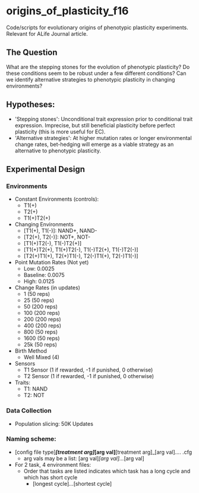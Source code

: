 # origins_of_plasticity_f16
Code/scripts for evolutionary origins of phenotypic plasticity experiments. Relevant for ALife Journal article.

## The Question
What are the stepping stones for the evolution of phenotypic plasticity? Do these conditions seem to be
robust under a few different conditions? Can we identify alternative strategies to phenotypic plasticity
in changing environments?

## Hypotheses:
  * 'Stepping stones': Unconditional trait expression prior to conditional trait expression. Imprecise,
    but still beneficial plasticity before perfect plasticity (this is more useful for EC).
  * 'Alternative strategies': At higher mutation rates or longer environmental change rates, bet-hedging
    will emerge as a viable strategy as an alternative to phenotypic plasticity.

## Experimental Design


### Environments
  * Constant Environments (controls):
    * T1(+)
    * T2(+)
    * T1(+)T2(+)
  * Changing Environments
    * [T1(+), T1(-)]: NAND+, NAND-
    * [T2(+), T2(-)]: NOT+, NOT-
    * [T1(+)T2(-), T1(-)T2(+)]
    * [T1(+)T2(+), T1(+)T2(-), T1(-)T2(+), T1(-)T2(-)]
    * [T2(+)T1(+), T2(+)T1(-), T2(-)T1(+), T2(-)T1(-)]
  * Point Mutation Rates (Not yet)
    * Low: 0.0025
    * Baseline: 0.0075
    * High: 0.0125
  * Change Rates (in updates)
    * 1     (50  reps)
    * 25    (50  reps)
    * 50    (200 reps)
    * 100   (200 reps)
    * 200   (200 reps)
    * 400   (200 reps)
    * 800   (50  reps)
    * 1600  (50  reps)
    * 25k   (50  reps)
  * Birth Method
    * Well Mixed (4)
  * Sensors
    * T1 Sensor (1 if rewarded, -1 if punished, 0 otherwise)
    * T2 Sensor (1 if rewarded, -1 if punished, 0 otherwise)
  * Traits:
    * T1: NAND
    * T2: NOT

### Data Collection
  * Population slicing: 50K Updates

### Naming scheme:
  * [config file type]___[treatment arg]_[arg val]__[treatment arg]_[arg val].... .cfg
    * arg vals may be a list: [arg val]_[arg val]..._[arg val]
  * For 2 task, 4 environment files:
    * Order that tasks are listed indicates which task has a long cycle and which has short cycle
      * [longest cycle]_..._[shortest cycle]
